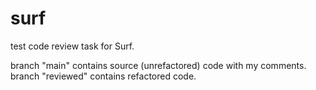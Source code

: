 # surf
test code review task for Surf. 

branch "main" contains source (unrefactored) code with my comments.\
branch "reviewed" contains refactored code.
